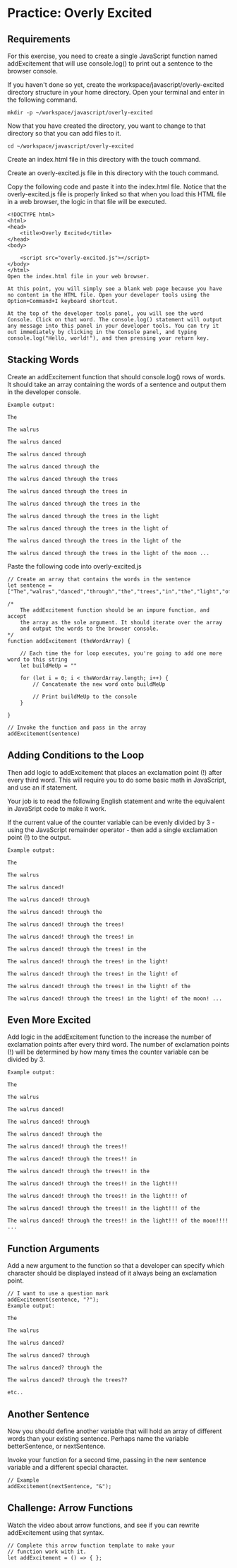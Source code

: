 # Practice: Overly Excited
## Requirements

For this exercise, you need to create a single JavaScript function named addExcitement that will use console.log() to print out a sentence to the browser console.

If you haven't done so yet, create the workspace/javascript/overly-excited directory structure in your home directory. Open your terminal and enter in the following command.

```
mkdir -p ~/workspace/javascript/overly-excited
```

Now that you have created the directory, you want to change to that directory so that you can add files to it.

```
cd ~/workspace/javascript/overly-excited
```

Create an index.html file in this directory with the touch command.

Create an overly-excited.js file in this directory with the touch command.

Copy the following code and paste it into the index.html file. Notice that the overly-excited.js file is properly linked so that when you load this HTML file in a web browser, the logic in that file will be executed.

```
<!DOCTYPE html>
<html>
<head>
    <title>Overly Excited</title>
</head>
<body>

    <script src="overly-excited.js"></script>
</body>
</html>
Open the index.html file in your web browser.

At this point, you will simply see a blank web page because you have no content in the HTML file. Open your developer tools using the Option+Command+I keyboard shortcut.

At the top of the developer tools panel, you will see the word Console. Click on that word. The console.log() statement will output any message into this panel in your developer tools. You can try it out immediately by clicking in the Console panel, and typing console.log("Hello, world!"), and then pressing your return key.
```

## Stacking Words

Create an addExcitement function that should console.log() rows of words. It should take an array containing the words of a sentence and output them in the developer console.

```
Example output:

The

The walrus

The walrus danced

The walrus danced through

The walrus danced through the

The walrus danced through the trees

The walrus danced through the trees in

The walrus danced through the trees in the

The walrus danced through the trees in the light

The walrus danced through the trees in the light of

The walrus danced through the trees in the light of the

The walrus danced through the trees in the light of the moon ...
```

Paste the following code into overly-excited.js

```
// Create an array that contains the words in the sentence
let sentence = ["The","walrus","danced","through","the","trees","in","the","light","of","the","moon"];

/*
    The addExcitement function should be an impure function, and accept
    the array as the sole argument. It should iterate over the array
    and output the words to the browser console.
*/
function addExcitement (theWordArray) {

    // Each time the for loop executes, you're going to add one more word to this string
    let buildMeUp = ""

    for (let i = 0; i < theWordArray.length; i++) {
        // Concatenate the new word onto buildMeUp

        // Print buildMeUp to the console
    }

}

// Invoke the function and pass in the array
addExcitement(sentence)
```

## Adding Conditions to the Loop

Then add logic to addExcitement that places an exclamation point (!) after every third word. This will require you to do some basic math in JavaScript, and use an if statement.

Your job is to read the following English statement and write the equivalent in JavaSript code to make it work.

If the current value of the counter variable can be evenly divided by 3 - using the JavaScript remainder operator - then add a single exclamation point (!) to the output.

```
Example output:

The

The walrus

The walrus danced!

The walrus danced! through

The walrus danced! through the

The walrus danced! through the trees!

The walrus danced! through the trees! in

The walrus danced! through the trees! in the

The walrus danced! through the trees! in the light!

The walrus danced! through the trees! in the light! of

The walrus danced! through the trees! in the light! of the

The walrus danced! through the trees! in the light! of the moon! ...
```

## Even More Excited

Add logic in the addExcitement function to the increase the number of exclamation points after every third word. The number of exclamation points (!) will be determined by how many times the counter variable can be divided by 3.

```
Example output:

The

The walrus

The walrus danced!

The walrus danced! through

The walrus danced! through the

The walrus danced! through the trees!!

The walrus danced! through the trees!! in

The walrus danced! through the trees!! in the

The walrus danced! through the trees!! in the light!!!

The walrus danced! through the trees!! in the light!!! of

The walrus danced! through the trees!! in the light!!! of the

The walrus danced! through the trees!! in the light!!! of the moon!!!! ...
```

## Function Arguments

Add a new argument to the function so that a developer can specify which character should be displayed instead of it always being an exclamation point.

```
// I want to use a question mark
addExcitement(sentence, "?");
Example output:

The

The walrus

The walrus danced?

The walrus danced? through

The walrus danced? through the

The walrus danced? through the trees??

etc..
```

## Another Sentence

Now you should define another variable that will hold an array of different words than your existing sentence. Perhaps name the variable betterSentence, or nextSentence.

Invoke your function for a second time, passing in the new sentence variable and a different special character.

```
// Example
addExcitement(nextSentence, "&");
```

## Challenge: Arrow Functions

Watch the video about arrow functions, and see if you can rewrite addExcitement using that syntax.

```
// Complete this arrow function template to make your
// function work with it.
let addExcitement = () => { };
```